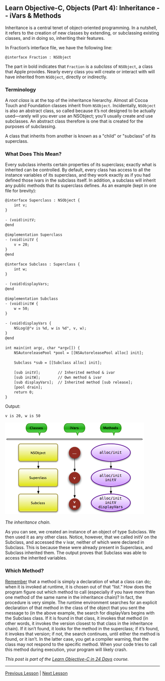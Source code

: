 ## Learn Objective-C, Objects (Part 4): Inheritance -- iVars & Methods

Inheritance is a central tenet of object-oriented programming. In a nutshell, it refers to the creation of new classes by extending, or subclassing existing classes, and in doing so, inheriting their features.

In Fraction‘s interface file, we have the following line:

```objc
@interface Fraction : NSObject
```

The part in bold indicates that `Fraction` is a *subclass* of `NSObject`, a class that Apple provides. Nearly every class you will create or interact with will have inherited from `NSObject`, directly or indirectly.

### Terminology

A *root class* is at the top of the inheritance hierarchy. Almost all Cocoa Touch and Foundation classes inherit from `NSObject`. Incidentally, `NSObject` is also an abstract class, so called because it’s not designed to be actually used—rarely will you ever use an NSObject; you’ll usually create and use subclasses. An abstract class therefore is one that is created for the purposes of subclassing.

A class that inherits from another is known as a "child" or "subclass" of its superclass.

### What Does This Mean?

Every subclass inherits certain properties of its superclass; exactly what is inherited can be controlled. By default, every class has access to all the instance variables of its superclass, and they work exactly as if you had defined those ivars in the subclass itself. In addition, a subclass will inherit any public methods that its superclass defines. As an example (kept in one file for brevity):

```objc
@interface Superclass : NSObject {
    int v;
}

- (void)initV;
@end

@implementation Superclass
- (void)initV {
    v = 20;
}
@end

@interface Subclass : Superclass {
    int w;
}

- (void)displayVars;
@end

@implementation Subclass
- (void)initW {
    w = 50;
}

- (void)displayVars {
    NSLog(@"v is %d, w is %d", v, w);
}
@end

int main(int argc, char *argv[]) {
    NSAutoreleasePool *pool = [[NSAutoreleasePool alloc] init];

    Subclass *sub = [[Subclass alloc] init];

    [sub initV];        // Inherited method & ivar
    [sub initW];        // Own method & ivar
    [sub displayVars];  // Inherited method [sub release];
    [pool drain];
    return 0;
}
```

Output:

```
v is 20, w is 50
```

![Objective-C inheritance chain](../image_resources/objective-c-inheritance-chain.png)

*The inheritance chain.*

As you can see, we created an instance of an object of type Subclass. We then used it as any other class. Notice, however, that we called initV on the Subclass, and accessed the v ivar, neither of which were declared in Subclass. This is because these were already present in Superclass, and Subclass inherited them. The output proves that Subclass was able to access the inherited variables.

### Which Method?

[Remember](61.md) that a method is simply a declaration of what a class can do; when it is invoked at runtime, it is chosen out of that “list.” How does the program figure out which method to call (especially if you have more than one method of the same name in the inheritance chain)? In fact, the procedure is very simple. The runtime environment searches for an explicit declaration of that method in the class of the object that you sent the message to (in the above example, the search for displayVars begins with the Subclass class. If it is found in that class, it invokes that method (in other words, it invokes the version closest to that class in the inheritance chain). If it isn’t found, it looks for the method in the superclass; if it’s found, it invokes that version; if not, the search continues, until either the method is found, or it isn’t. In the latter case, you get a compiler warning, that the class may not respond to the specific method. When your code tries to call this method during execution, your program will likely crash.

*This post is part of the [Learn Objective-C in 24 Days](38.md) course.*

---

[Previous Lesson](62.md) | [Next Lesson](65.md)
